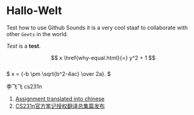 # Hallo-Welt
Test how to use Github
Sounds it is a very cool staaf to collaborate with other `Geets` in the world.

*Test* is a **test**.  
  
$$ x \href{why-equal.html}{=} y^2 + 1 $$  
$ x = {-b \pm \sqrt{b^2-4ac} \over 2a}. $  

李飞飞 cs231n

1. [Assignment translated into chinese](http://op.inews.qq.com/m/20180207A0GNWA00?refer=100000355&chl_code=kb_news_tech&h=0)  
2. [CS231n官方笔记授权翻译总集篇发布](https://zhuanlan.zhihu.com/p/21930884)

